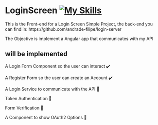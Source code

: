 # LoginScreen [![My Skills](https://skillicons.dev/icons?i=typescript,angular,html,css)](https://skillicons.dev)

<p>This is the Front-end for a Login Screen Simple Project, the back-end you can find in: https://github.com/andrade-filipe/login-server</p>
<p>The Objective is implement a Angular app that communicates with my API</p>

## will be implemented

<p>A Login Form Component so the user can interact ✔️</p>
<p>A Register Form so the user can create an Account ✔️</p>
<p>A Login Service to communicate with the API 🔴</p>
<p>Token Authentication 🔴</p>
<p>Form Verification 🔴</p>
<p>A Component to show OAuth2 Options 🔴</p>
